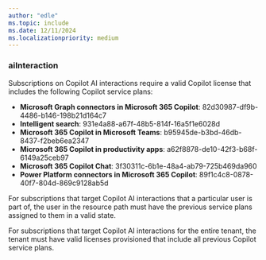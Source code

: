 ```yaml
---
author: "edle"
ms.topic: include
ms.date: 12/11/2024
ms.localizationpriority: medium
---
```


<!-- markdownlint-disable MD041-->

### aiInteraction

Subscriptions on Copilot AI interactions require a valid Copilot license that includes the following Copilot service plans:

* **Microsoft Graph connectors in Microsoft 365 Copilot**: 82d30987-df9b-4486-b146-198b21d164c7
* **Intelligent search**: 931e4a88-a67f-48b5-814f-16a5f1e6028d
* **Microsoft 365 Copilot in Microsoft Teams**: b95945de-b3bd-46db-8437-f2beb6ea2347
* **Microsoft 365 Copilot in productivity apps**: a62f8878-de10-42f3-b68f-6149a25ceb97
* **Microsoft 365 Copilot Chat**: 3f30311c-6b1e-48a4-ab79-725b469da960
* **Power Platform connectors in Microsoft 365 Copilot**: 89f1c4c8-0878-40f7-804d-869c9128ab5d

For subscriptions that target Copilot AI interactions that a particular user is part of, the user in the resource path must have the previous service plans assigned to them in a valid state.

For subscriptions that target Copilot AI interactions for the entire tenant, the tenant must have valid licenses provisioned that include all previous Copilot service plans.